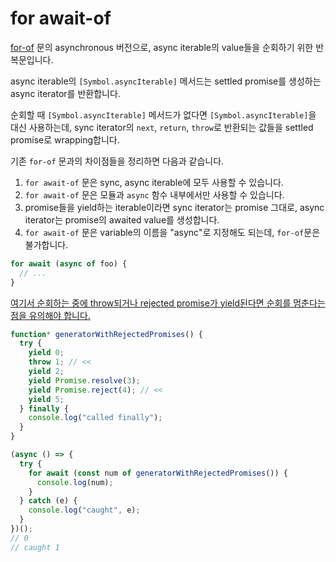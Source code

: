 # for await-of

[for-of](for_of) 문의 asynchronous 버전으로, async iterable의 value들을 순회하기 위한 반복문입니다.

async iterable의 `[Symbol.asyncIterable]` 메서드는 settled promise를 생성하는 async iterator를 반환합니다.

순회할 때 `[Symbol.asyncIterable]` 메서드가 없다면 `[Symbol.asyncIterable]`을 대신 사용하는데, sync iterator의 `next`, `return`, `throw`로 반환되는 값들을 settled promise로 wrapping합니다.

기존 `for-of` 문과의 차이점들을 정리하면 다음과 같습니다.

1. `for await-of` 문은 sync, async iterable에 모두 사용할 수 있습니다.
2. `for await-of` 문은 모듈과 `async` 함수 내부에서만 사용할 수 있습니다.
3. promise들을 yield하는 iterable이라면 sync iterator는 promise 그대로, async iterator는 promise의 awaited value를 생성합니다.
4. `for await-of` 문은 variable의 이름을 "async"로 지정해도 되는데, `for-of`문은 불가합니다.

```js
for await (async of foo) {
  // ...
}
```

[여기서 순회하는 중에 throw되거나 rejected promise가 yield된다면 순회를 멈춘다는 점을 유의해야 합니다.](https://developer.mozilla.org/en-US/docs/Web/JavaScript/Reference/Statements/for-await...of#iterating_over_sync_iterables_and_generators)

```js
function* generatorWithRejectedPromises() {
  try {
    yield 0;
    throw 1; // <<
    yield 2;
    yield Promise.resolve(3);
    yield Promise.reject(4); // <<
    yield 5;
  } finally {
    console.log("called finally");
  }
}

(async () => {
  try {
    for await (const num of generatorWithRejectedPromises()) {
      console.log(num);
    }
  } catch (e) {
    console.log("caught", e);
  }
})();
// 0
// caught 1
```
